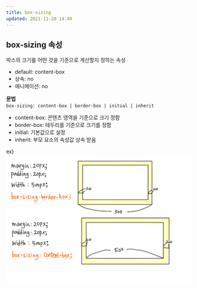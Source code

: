 ```yaml
---
title: box-sizing
updated: 2021-11-20 14:40
---
```


## box-sizing 속성

박스의 크기를 어떤 것을 기준으로 계산할지 정하는 속성

- default: content-box
- 상속: no
- 애니메이션: no
  <br/>

**문법** <br/>
`box-sizing: content-box | border-box | initial | inherit `

- content-box: 콘텐츠 영역을 기준으로 크기 정함
- border-box: 테두리를 기준으로 크기를 정함
- initial: 기본값으로 설정
- inherit: 부모 요소의 속성값 상속 받음

ex) <br/>
<img src="../assets/2021-11-20.jpeg"/>
